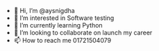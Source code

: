 - 👋 Hi, I’m @aysnigdha
- 👀 I’m interested in Software testing
- 🌱 I’m currently learning Python
- 💞️ I’m looking to collaborate on launch my career
- 📫 How to reach me 01721504079

<!---
aysnigdha/aysnigdha is a ✨ special ✨ repository because its `README.md` (this file) appears on your GitHub profile.
You can click the Preview link to take a look at your changes.
--->
